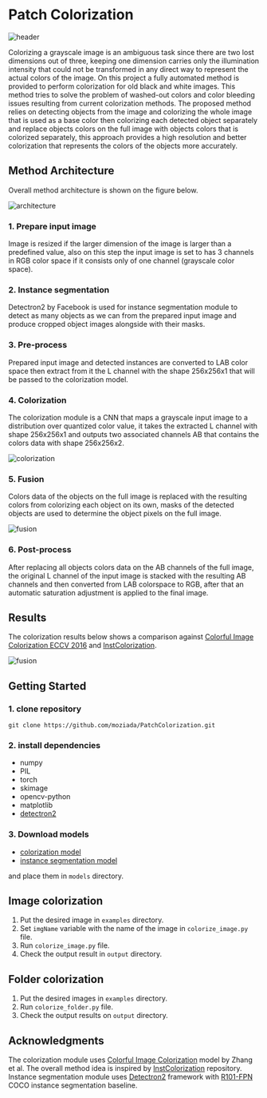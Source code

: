 # Patch Colorization

![header](imgs/header.jpg)

Colorizing a grayscale image is an ambiguous task since there are two lost dimensions out of three, keeping one dimension carries only the illumination intensity that could not be transformed in any direct way to represent the actual colors of the image. On this project a fully automated method is provided to perform colorization for old black and white images. This method tries to solve the problem of washed-out colors and color bleeding issues resulting from current colorization methods. The proposed method relies on detecting objects from the image and colorizing the whole image that is used as a base color then colorizing each detected object separately and replace objects colors on the full image with objects colors that is colorized separately, this approach provides a high resolution and better colorization that represents the colors of the objects more accurately.

## Method Architecture

Overall method architecture is shown on the figure below.

![architecture](imgs/architecture.jpg)

### 1. Prepare input image

Image is resized if the larger dimension of the image is larger than a predefined value, also on this step the input image is set to has 3 channels in RGB color space if it consists only of one channel (grayscale color space).

### 2. Instance segmentation

Detectron2 by Facebook is used for instance segmentation module to detect as many objects as we can from the prepared input image and produce cropped object images alongside with their masks.

### 3. Pre-process

Prepared input image and detected instances are converted to LAB color space then extract from it the L channel with the shape 256x256x1 that will be passed to the colorization model.

### 4. Colorization

The colorization module is a CNN that maps a grayscale input image to a distribution over quantized color value, it takes the extracted L channel with shape 256x256x1 and outputs two associated channels AB that contains the colors data with shape 256x256x2.

![colorization](imgs/colorization.jpg)

### 5. Fusion

Colors data of the objects on the full image is replaced with the resulting colors from colorizing each object on its own, masks of the detected objects are used to determine the object pixels on the full image.

![fusion](imgs/fusion.jpg)

### 6. Post-process

After replacing all objects colors data on the AB channels of the full image, the original L channel of the input image is stacked with the resulting AB channels and then converted from LAB colorspace to RGB, after that an automatic saturation adjustment is applied to the final image.

## Results

The colorization results below shows a comparison against [Colorful Image Colorization ECCV 2016](http://richzhang.github.io/colorization/) and [InstColorization](https://github.com/ericsujw/InstColorization).

![fusion](imgs/results.jpg)

## Getting Started

### 1. clone repository

```
git clone https://github.com/moziada/PatchColorization.git
```

### 2. install dependencies

* numpy
* PIL
* torch
* skimage
* opencv-python
* matplotlib
* [detectron2](https://detectron2.readthedocs.io/en/latest/tutorials/install.html)

### 3. Download models

* [colorization model](https://colorizers.s3.us-east-2.amazonaws.com/colorization_release_v2-9b330a0b.pth)
* [instance segmentation model](https://dl.fbaipublicfiles.com/detectron2/COCO-InstanceSegmentation/mask_rcnn_R_101_FPN_3x/138205316/model_final_a3ec72.pkl)

and place them in `models` directory.

## Image colorization

1. Put the desired image in `examples` directory.
2. Set `imgName` variable with the name of the image in `colorize_image.py` file.
3. Run `colorize_image.py` file.
4. Check the output result in `output` directory.

## Folder colorization

1. Put the desired images in `examples` directory.
2. Run `colorize_folder.py` file.
3. Check the output results on `output` directory.

## Acknowledgments

The colorization module uses [Colorful Image Colorization](http://richzhang.github.io/colorization/) model by Zhang et al.
The overall method idea is inspired by [InstColorization](https://github.com/ericsujw/InstColorization) repository.
Instance segmentation module uses [Detectron2](https://github.com/facebookresearch/Detectron/) framework with [R101-FPN](https://github.com/facebookresearch/detectron2/blob/master/MODEL_ZOO.md) COCO instance segmentation baseline.
